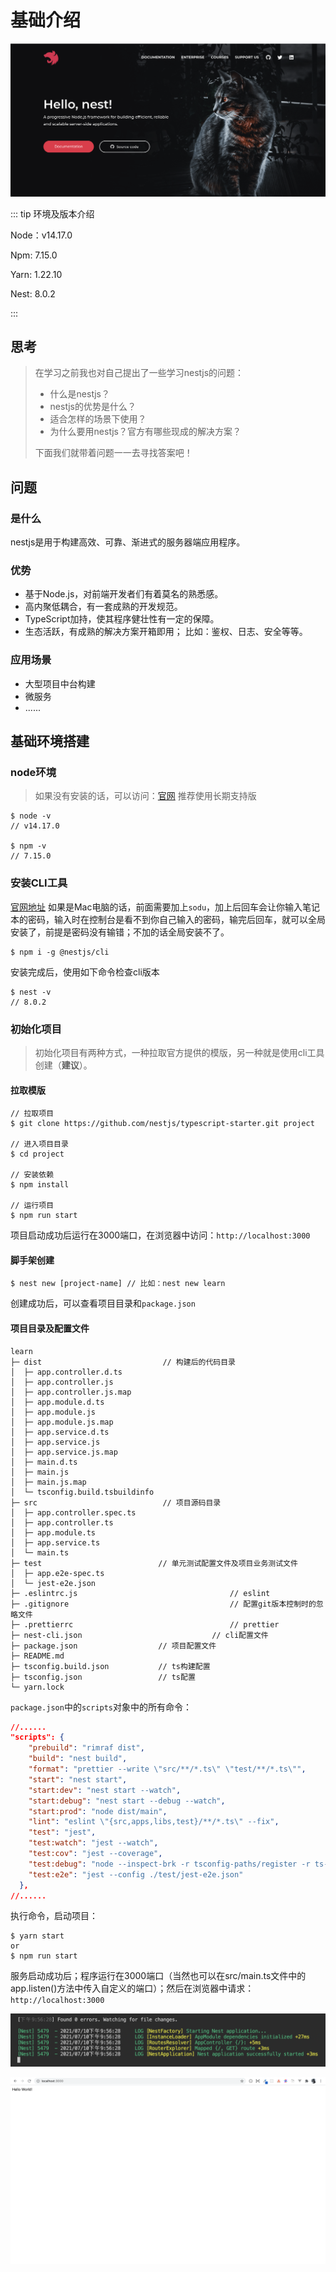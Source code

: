 # 基础介绍

![image-20210710202215869](assets/image-20210710202215869.png)

::: tip 环境及版本介绍

Node：v14.17.0

Npm: 7.15.0

Yarn: 1.22.10

Nest: 8.0.2

:::

## 思考

> 在学习之前我也对自己提出了一些学习nestjs的问题：
>
> - 什么是nestjs？
> - nestjs的优势是什么？
> - 适合怎样的场景下使用？
> - 为什么要用nestjs？官方有哪些现成的解决方案？
>
> 下面我们就带着问题一一去寻找答案吧！

## 问题

### 是什么

nestjs是用于构建高效、可靠、渐进式的服务器端应用程序。

### 优势

- 基于Node.js，对前端开发者们有着莫名的熟悉感。
- 高内聚低耦合，有一套成熟的开发规范。
- TypeScript加持，使其程序健壮性有一定的保障。
- 生态活跃，有成熟的解决方案开箱即用； 比如：鉴权、日志、安全等等。

### 应用场景

- 大型项目中台构建
- 微服务
- ......

## 基础环境搭建

### node环境

> 如果没有安装的话，可以访问：[官网](https://nodejs.org/en/) 推荐使用长期支持版

```shell
$ node -v
// v14.17.0

$ npm -v
// 7.15.0
```

### 安装CLI工具

[官网地址](https://docs.nestjs.com/) 如果是Mac电脑的话，前面需要加上`sodu`，加上后回车会让你输入笔记本的密码，输入时在控制台是看不到你自己输入的密码，输完后回车，就可以全局安装了，前提是密码没有输错；不加的话全局安装不了。

```shell
$ npm i -g @nestjs/cli
```

安装完成后，使用如下命令检查cli版本

```shell
$ nest -v
// 8.0.2
```

### 初始化项目

> 初始化项目有两种方式，一种拉取官方提供的模版，另一种就是使用cli工具创建（**建议**）。

#### 拉取模版

```shell
// 拉取项目
$ git clone https://github.com/nestjs/typescript-starter.git project

// 进入项目目录
$ cd project

// 安装依赖
$ npm install

// 运行项目
$ npm run start
```

项目启动成功后运行在3000端口，在浏览器中访问：`http://localhost:3000`

#### 脚手架创建

```shell
$ nest new [project-name] // 比如：nest new learn
```

创建成功后，可以查看项目目录和`package.json`

#### 项目目录及配置文件

```tree
learn                             
├─ dist                           // 构建后的代码目录
│  ├─ app.controller.d.ts         
│  ├─ app.controller.js           
│  ├─ app.controller.js.map       
│  ├─ app.module.d.ts             
│  ├─ app.module.js               
│  ├─ app.module.js.map           
│  ├─ app.service.d.ts            
│  ├─ app.service.js              
│  ├─ app.service.js.map          
│  ├─ main.d.ts                   
│  ├─ main.js                     
│  ├─ main.js.map                 
│  └─ tsconfig.build.tsbuildinfo  
├─ src                            // 项目源码目录
│  ├─ app.controller.spec.ts      
│  ├─ app.controller.ts           
│  ├─ app.module.ts               
│  ├─ app.service.ts              
│  └─ main.ts                     
├─ test                          // 单元测试配置文件及项目业务测试文件 
│  ├─ app.e2e-spec.ts             
│  └─ jest-e2e.json               
├─ .eslintrc.js 								 // eslint
├─ .gitignore 									 // 配置git版本控制时的忽略文件
├─ .prettierrc 									 // prettier
├─ nest-cli.json  							 // cli配置文件
├─ package.json                  // 项目配置文件
├─ README.md                     
├─ tsconfig.build.json           // ts构建配置 
├─ tsconfig.json                 // ts配置
└─ yarn.lock                      
```

`package.json`中的`scripts`对象中的所有命令：

```json
//......
"scripts": {
    "prebuild": "rimraf dist",																				// 重新构建命令
    "build": "nest build",																						// 项目打包命令
    "format": "prettier --write \"src/**/*.ts\" \"test/**/*.ts\"",		// 格式化处理命令
    "start": "nest start",																						// 默认启动脚本命令
    "start:dev": "nest start --watch",																// 开发时代码变化监视的启动命令
    "start:debug": "nest start --debug --watch",											// 调试的启动命令
    "start:prod": "node dist/main",																		// 生产环境启动命令
    "lint": "eslint \"{src,apps,libs,test}/**/*.ts\" --fix",					// eslint检查修复命令
    "test": "jest",																										// 运行单元测试
    "test:watch": "jest --watch",																			// 监听单元测试文件变化
    "test:cov": "jest --coverage",
    "test:debug": "node --inspect-brk -r tsconfig-paths/register -r ts-node/register node_modules/.bin/jest --runInBand",
    "test:e2e": "jest --config ./test/jest-e2e.json"
  },
//......
```

执行命令，启动项目：

```shell
$ yarn start
or
$ npm run start
```

服务启动成功后；程序运行在3000端口（当然也可以在src/main.ts文件中的app.listen()方法中传入自定义的端口）；然后在浏览器中请求：`http://localhost:3000`

![image-20210710215711193](assets/image-20210710215711193.png)

![image-20210710215812868](assets/image-20210710215812868.png)